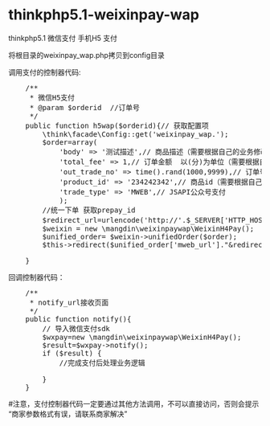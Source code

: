 # thinkphp5.1-weixinpay-wap

thinkphp5.1 微信支付 手机H5 支付

将根目录的weixinpay_wap.php拷贝到config目录

调用支付的控制器代码:
<pre>
    /**
     * 微信H5支付
     * @param $orderid  //订单号
     */
    public function h5wap($orderid){// 获取配置项
        \think\facade\Config::get('weixinpay_wap.');
        $order=array(
            'body' => '测试描述',// 商品描述（需要根据自己的业务修改）
            'total_fee' => 1,// 订单金额  以(分)为单位（需要根据自己的业务修改）
            'out_trade_no' => time().rand(1000,9999),// 订单号（需要根据自己的业务修改）
            'product_id' => '234242342',// 商品id（需要根据自己的业务修改）
            'trade_type' => 'MWEB',// JSAPI公众号支付
            );
        //统一下单 获取prepay_id
        $redirect_url=urlencode('http://'.$_SERVER['HTTP_HOST'].'/index.php');  //支付完成后跳回地址
        $weixin = new \mangdin\weixinpaywap\WeixinH4Pay();
        $unified_order= $weixin->unifiedOrder($order);
        $this->redirect($unified_order['mweb_url']."&redirect_url=".$redirect_url);

    }
</pre>

回调控制器代码：
<pre>
    /**
     * notify_url接收页面
     */
    public function notify(){
        // 导入微信支付sdk
        $wxpay=new \mangdin\weixinpaywap\WeixinH4Pay();
        $result=$wxpay->notify();
        if ($result) {
            //完成支付后处理业务逻辑

        }
    }
</pre>

#注意，支付控制器代码一定要通过其他方法调用，不可以直接访问，否则会提示 “商家参数格式有误，请联系商家解决”
